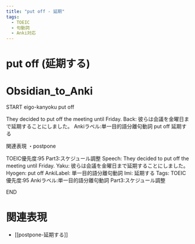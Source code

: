 ```yaml
---
title: "put off - 延期"
tags:
  - TOEIC
  - 句動詞
  - Anki対応
---
```


# put off (延期する)

# Obsidian_to_Anki
START
eigo-kanyoku
put off

They decided to put off the meeting until Friday.
Back:
彼らは会議を金曜日まで延期することにしました。
Ankiラベル:単一目的語分離句動詞
put off
延期する

関連表現
・postpone

TOEIC優先度:95
Part3:スケジュール調整
Speech: They decided to put off the meeting until Friday.
Yaku: 彼らは会議を金曜日まで延期することにしました。
Hyogen: put off
AnkiLabel: 単一目的語分離句動詞
Imi: 延期する
Tags: TOEIC優先度:95 Ankiラベル:単一目的語分離句動詞 Part3:スケジュール調整
<!--ID: 1751813984662-->
END

# 関連表現
- [[postpone-延期する]] 